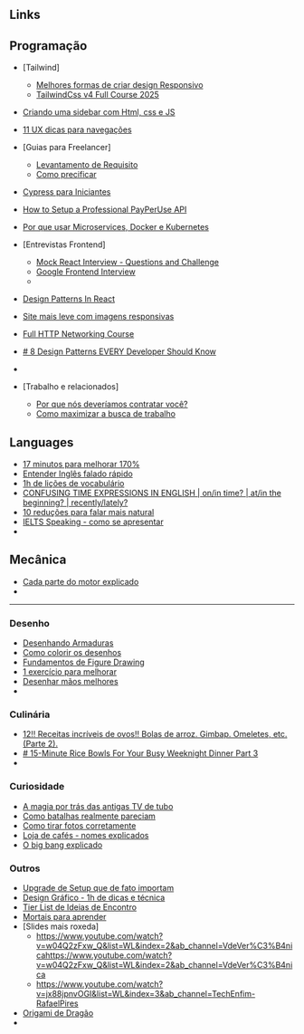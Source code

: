 ## Links

## Programação
- [Tailwind]
	- [Melhores formas de criar design Responsivo](https://www.youtube.com/watch?v=PuovsjZN11Y&list=WL&index=5&ab_channel=Lukas%7CWebDevelopment%26Design)
	- [TailwindCss v4 Full Course 2025](https://www.youtube.com/watch?v=6biMWgD6_JY&list=WL&index=4&ab_channel=JavaScriptMastery)

- [Criando uma sidebar com Html, css e JS](https://www.youtube.com/watch?v=R7b3OlEyqug&list=WL&index=3&ab_channel=Coding2GO)
- [11 UX dicas para navegações](https://www.youtube.com/watch?v=D29KL52Srtw&list=WL&index=3&ab_channel=DesignCourse)

- [Guias para Freelancer]
	- [Levantamento de Requisito](https://www.youtube.com/watch?v=xEdGAC0qzgY&list=WL&index=3&ab_channel=ONovoProgramador)
	- [Como precificar](https://www.youtube.com/watch?v=yXuwS3o6wOg&list=WL&index=3&ab_channel=ONovoProgramador)

- [Cypress para Iniciantes](https://www.youtube.com/watch?v=56N0P67ffIA&list=WL&index=3&ab_channel=ErickWendel)
- [How to Setup a Professional PayPerUse API](https://www.youtube.com/watch?v=nVKReCDBNpE&list=WL&index=5&ab_channel=WebDevCody)
- [Por que usar Microservices, Docker e Kubernetes](https://www.youtube.com/watch?v=y2ICZYOU09Q&list=WL&index=3&ab_channel=ByteGrad)

- [Entrevistas Frontend]
	- [ Mock React Interview - Questions and Challenge](https://www.youtube.com/watch?v=QjBAEPcNZHs&list=WL&index=4&ab_channel=CosdenSolutions)
	- [Google Frontend Interview](https://www.youtube.com/watch?v=ai1zmNO5Z3E&list=WL&index=3&ab_channel=Cl%C3%A9mentMihailescu)
	- 

- [Design Patterns In React](https://www.youtube.com/watch?v=QjBAEPcNZHs&list=WL&index=4&ab_channel=CosdenSolutions)
- [Site mais leve com imagens responsivas](https://www.youtube.com/watch?v=fp9eVtkQ4EA&list=WL&index=5&ab_channel=WebDevSimplified)

- [Full HTTP Networking Course](https://www.youtube.com/watch?v=2JYT5f2isg4&list=WL&index=10&ab_channel=freeCodeCamp.org)
- [# 8 Design Patterns EVERY Developer Should Know](https://www.youtube.com/watch?v=tAuRQs_d9F8&list=WL&index=3&ab_channel=NeetCode)
- 

- [Trabalho e relacionados]
	- [Por que nós deveríamos contratar você?](https://www.youtube.com/watch?v=WQ6snVCCgt4&list=WL&index=3&ab_channel=TheCompaniesExpert)
	- [Como maximizar a busca de trabalho](https://www.youtube.com/watch?v=1X5bBLvmvww&list=WL&index=4&ab_channel=JavaScriptMastery)



## Languages
- [17 minutos para melhorar 170%](https://www.youtube.com/watch?v=fbmWgVN2eKk&list=WL&index=5&ab_channel=RussellClausse)
- [Entender Inglês falado rápido](https://www.youtube.com/watch?v=TkbLmOgScAs&list=WL&index=4&ab_channel=Arnel%27sEverydayEnglish)
- [1h de lições de vocabulário](https://www.youtube.com/watch?v=zfJAxhbz6PE&list=WL&index=3&ab_channel=InteractiveEnglish)
- [CONFUSING TIME EXPRESSIONS IN ENGLISH | on/in time? | at/in the beginning? | recently/lately?](https://www.youtube.com/watch?v=gUOi5Y_n_14&list=WL&index=3&ab_channel=Arnel%27sEverydayEnglish)
- [10 reduções para falar mais natural](https://www.youtube.com/watch?v=88mANqggaBk&list=WL&index=3&ab_channel=SpeakEnglishWithVanessa)
- [IELTS Speaking - como se apresentar](https://www.youtube.com/watch?v=MU8xhYgHT0U&list=WL&index=4&ab_channel=EnglishSpeakingSuccess)
- 

## Mecânica
- [Cada parte do motor explicado](https://www.youtube.com/watch?v=9KKfIYch1FE&list=WL&index=3&ab_channel=Donut)
- 



---
### Desenho
- [Desenhando Armaduras](https://www.youtube.com/watch?v=ybR6Kn62wl0&list=WL&index=3&ab_channel=SamDoesArts)
- [Como colorir os desenhos](https://www.youtube.com/watch?v=Z4yqg8qUgKU&list=WL&index=3&ab_channel=NIRO)
- [Fundamentos de Figure Drawing](https://www.youtube.com/watch?v=gpH8T2CRlLI&list=WL&index=3&ab_channel=RichardSmitheman)
- [1 exercício para melhorar](https://www.youtube.com/watch?v=Ol6Erpn7K6Q&list=PLZGN5jafwZKGozMmlYf67S4J52k9mlOXs&ab_channel=TheArtOfNemo)
- [Desenhar mãos melhores](https://www.youtube.com/watch?v=XBMQ-H-qUVk&list=PLZGN5jafwZKGozMmlYf67S4J52k9mlOXs&index=2&ab_channel=MarcoBucci)
- 


### Culinária
- [12!! Receitas incríveis de ovos!! Bolas de arroz. Gimbap. Omeletes, etc.(Parte 2).](https://www.youtube.com/watch?v=euWL9XbzxGY&list=WL&index=3&ab_channel=%EC%BF%A0%ED%82%B9%ED%95%98%EB%A3%A8CookingHaru%3A%29)
- [# 15-Minute Rice Bowls For Your Busy Weeknight Dinner Part 3](https://www.youtube.com/watch?v=JAcZ8v0vU38&list=PL97ajHsqIpPogDBIbfvU0bazIiNE8XLTJ&ab_channel=AaronandClaire)
- 

### Curiosidade
- [A magia por trás das antigas TV de tubo](https://www.youtube.com/watch?v=FyRbwU8s55s&list=WL&index=4&ab_channel=BrunoRataque)
- [Como batalhas realmente pareciam](https://www.youtube.com/watch?v=_GKLsHwCXx0&list=WL&index=4&ab_channel=HistoriaMilitum)
- [Como tirar fotos corretamente](https://www.youtube.com/watch?v=AJlp_obQgq8&list=WL&index=3&ab_channel=TimShields)
- [Loja de cafés - nomes explicados](https://www.youtube.com/watch?v=rLaVDQy0q8Y&list=WL&index=3&ab_channel=ArtistiCoffeeRoasters.)
- [O big bang explicado](https://www.youtube.com/watch?v=nNAuuTIf3LE&list=WL&index=4&ab_channel=Ci%C3%AAnciaTodoDia)

### Outros
- [Upgrade de Setup que de fato importam](https://www.youtube.com/watch?v=sokNsjgZN7A&list=WL&index=6&ab_channel=Shen)
- [Design Gráfico - 1h de dicas e técnica](https://www.youtube.com/watch?v=0L_QopbNt90&list=WL&index=3&ab_channel=SatoriGraphics)
- [Tier List de Ideias de Encontro](https://www.youtube.com/watch?v=EU8RkqgvHLU&list=WL&index=3&ab_channel=ImprovementPill)
- [Mortais para aprender](https://www.youtube.com/watch?v=5MrhUvXL3fE&list=WL&index=3&ab_channel=RonnieStreetStunts)
- [Slides mais roxeda]
	- https://www.youtube.com/watch?v=w04Q2zFxw_Q&list=WL&index=2&ab_channel=VdeVer%C3%B4nicahttps://www.youtube.com/watch?v=w04Q2zFxw_Q&list=WL&index=2&ab_channel=VdeVer%C3%B4nica
	- https://www.youtube.com/watch?v=jx88jpnvOGI&list=WL&index=3&ab_channel=TechEnfim-RafaelPires
- [Origami de Dragão](https://www.youtube.com/watch?v=jx88jpnvOGI&list=WL&index=3&ab_channel=TechEnfim-RafaelPires)
- 